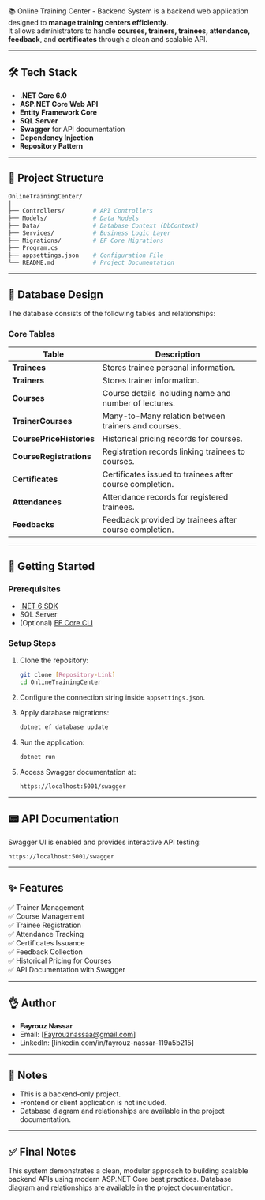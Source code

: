 📚 Online Training Center - Backend System
is a backend web application designed to **manage training centers efficiently**.  
It allows administrators to handle **courses, trainers, trainees, attendance, feedback**, and **certificates** through a clean and scalable API.

---

## 🛠️ Tech Stack

* **.NET Core 6.0**
* **ASP.NET Core Web API**
* **Entity Framework Core**
* **SQL Server**
* **Swagger** for API documentation
* **Dependency Injection**
* **Repository Pattern**

---

## 📂 Project Structure

```bash
OnlineTrainingCenter/
│
├── Controllers/        # API Controllers
├── Models/             # Data Models
├── Data/               # Database Context (DbContext)
├── Services/           # Business Logic Layer
├── Migrations/         # EF Core Migrations
├── Program.cs
├── appsettings.json    # Configuration File
└── README.md           # Project Documentation
```

---

## 💄 Database Design

The database consists of the following tables and relationships:

### **Core Tables**

| Table                    | Description                                              |
| ------------------------ | -------------------------------------------------------- |
| **Trainees**             | Stores trainee personal information.                     |
| **Trainers**             | Stores trainer information.                              |
| **Courses**              | Course details including name and number of lectures.    |
| **TrainerCourses**       | Many-to-Many relation between trainers and courses.      |
| **CoursePriceHistories** | Historical pricing records for courses.                  |
| **CourseRegistrations**  | Registration records linking trainees to courses.        |
| **Certificates**         | Certificates issued to trainees after course completion. |
| **Attendances**          | Attendance records for registered trainees.              |
| **Feedbacks**            | Feedback provided by trainees after course completion.   |

---

## 🚀 Getting Started

### Prerequisites

* [.NET 6 SDK](https://dotnet.microsoft.com/download)
* SQL Server
* (Optional) [EF Core CLI](https://learn.microsoft.com/en-us/ef/core/cli/dotnet)

### Setup Steps

1. Clone the repository:

   ```bash
   git clone [Repository-Link]
   cd OnlineTrainingCenter
   ```

2. Configure the connection string inside `appsettings.json`.

3. Apply database migrations:

   ```bash
   dotnet ef database update
   ```

4. Run the application:

   ```bash
   dotnet run
   ```

5. Access Swagger documentation at:

   ```
   https://localhost:5001/swagger
   ```

---

## 📟 API Documentation

Swagger UI is enabled and provides interactive API testing:

```
https://localhost:5001/swagger
```

---

## ✨ Features

✅ Trainer Management  
✅ Course Management  
✅ Trainee Registration  
✅ Attendance Tracking  
✅ Certificates Issuance  
✅ Feedback Collection  
✅ Historical Pricing for Courses  
✅ API Documentation with Swagger

---


## 👌 Author
* **Fayrouz Nassar**
* Email: [Fayrouznassaa@gmail.com]
* LinkedIn: [linkedin.com/in/fayrouz-nassar-119a5b215]

---

## 📌 Notes

* This is a backend-only project.
* Frontend or client application is not included.
* Database diagram and relationships are available in the project documentation.

---



## ✅ Final Notes

This system demonstrates a clean, modular approach to building scalable backend APIs using modern ASP.NET Core best practices.
Database diagram and relationships are available in the project documentation.
